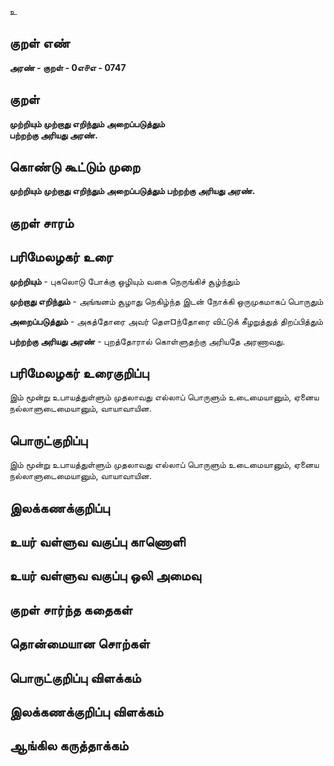 உ

## குறள் எண் 

**அரண் - குறள் - 0எ௪எ - 0747**

## குறள் 

**முற்றியும் முற்றாது எறிந்தும் அறைப்படுத்தும்  
பற்றற்கு அரியது அரண்.**

## கொண்டு கூட்டும் முறை

**முற்றியும் முற்றாது எறிந்தும் அறைப்படுத்தும் பற்றற்கு அரியது அரண்.**

## குறள் சாரம் 


## பரிமேலழகர் உரை

**முற்றியும்** - புகலொடு போக்கு ஒழியும் வகை நெருங்கிச் சூழ்ந்தும் 

**முற்றாது எறிந்தும்** - அங்ஙனம் சூழாது நெகிழ்ந்த இடன் நோக்கி ஒருமுகமாகப் பொருதும் 

**அறைப்படுத்தும்** - அகத்தோரை அவர் தௌ¤ந்தோரை விட்டுக் கீழறுத்துத் திறப்பித்தும் 

**பற்றற்கு அரியது அரண்** - புறத்தோரால் கொள்ளுதற்கு அரியதே அரணாவது. 

## பரிமேலழகர் உரைகுறிப்பு   

இம் மூன்று உபாயத்துள்ளும் முதலாவது எல்லாப் பொருளும் உடைமையானும், ஏனைய நல்லாளுடைமையானும், வாயாவாயின.

## பொருட்குறிப்பு 

இம் மூன்று உபாயத்துள்ளும் முதலாவது எல்லாப் பொருளும் உடைமையானும், ஏனைய நல்லாளுடைமையானும், வாயாவாயின.

## இலக்கணக்குறிப்பு  


## உயர் வள்ளுவ வகுப்பு காணொளி


## உயர் வள்ளுவ வகுப்பு ஒலி அமைவு 

 
## குறள் சார்ந்த கதைகள் 


## தொன்மையான சொற்கள்


## பொருட்குறிப்பு விளக்கம்


## இலக்கணக்குறிப்பு விளக்கம்


## ஆங்கில கருத்தாக்கம் 


